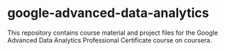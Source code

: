 # google-advanced-data-analytics
This repository contains course material and project files for the Google Advanced Data Analytics Professional Certificate course on coursera.
